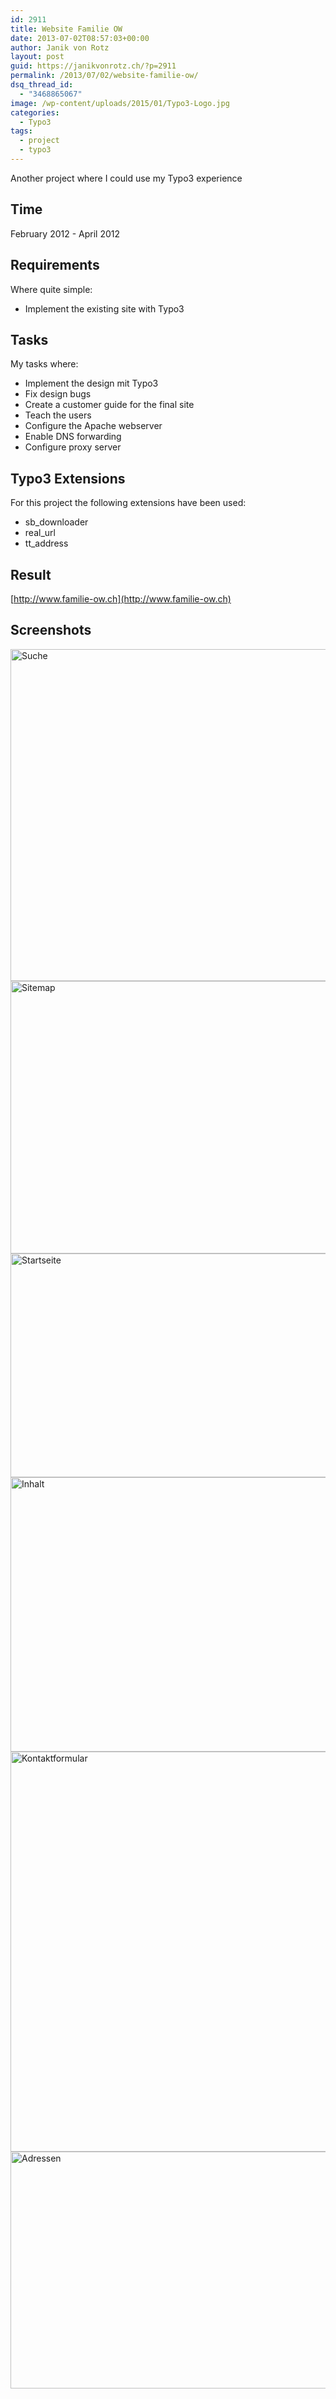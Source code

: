 ```yaml
---
id: 2911
title: Website Familie OW
date: 2013-07-02T08:57:03+00:00
author: Janik von Rotz
layout: post
guid: https://janikvonrotz.ch/?p=2911
permalink: /2013/07/02/website-familie-ow/
dsq_thread_id:
  - "3468865067"
image: /wp-content/uploads/2015/01/Typo3-Logo.jpg
categories:
  - Typo3
tags:
  - project
  - typo3
---
```

Another project where I could use my Typo3 experience
<!--more-->
## Time

February 2012 - April 2012

## Requirements

Where quite simple:

* Implement the existing site with Typo3

## Tasks

My tasks where:

* Implement the design mit Typo3
* Fix design bugs
* Create a customer guide for the final site
* Teach the users
* Configure the Apache webserver
* Enable DNS forwarding
* Configure proxy server

## Typo3 Extensions

For this project the following extensions have been used:

* sb_downloader
* real_url
* tt_address

## Result

[http://www.familie-ow.ch](http://www.familie-ow.ch)

## Screenshots

<img src="https://janikvonrotz.ch/wp-content/uploads/2013/07/Suche-1024x647.jpg" alt="Suche" width="840" height="531" class="aligncenter size-large wp-image-106" />

<img src="https://janikvonrotz.ch/wp-content/uploads/2013/07/Sitemap-1024x532.jpg" alt="Sitemap" width="840" height="436" class="aligncenter size-large wp-image-104" />

<img src="https://janikvonrotz.ch/wp-content/uploads/2013/07/Startseite-1024x436.jpg" alt="Startseite" width="840" height="358" class="aligncenter size-large wp-image-105" />

<img src="https://janikvonrotz.ch/wp-content/uploads/2013/07/Inhalt-1024x535.jpg" alt="Inhalt" width="840" height="439" class="aligncenter size-large wp-image-102" />

<img src="https://janikvonrotz.ch/wp-content/uploads/2013/07/Kontaktformular-1024x780.jpg" alt="Kontaktformular" width="840" height="640" class="aligncenter size-large wp-image-103" />

<img src="https://janikvonrotz.ch/wp-content/uploads/2013/07/Adressen-1024x462.jpg" alt="Adressen" width="840" height="379" class="aligncenter size-large wp-image-101" />
